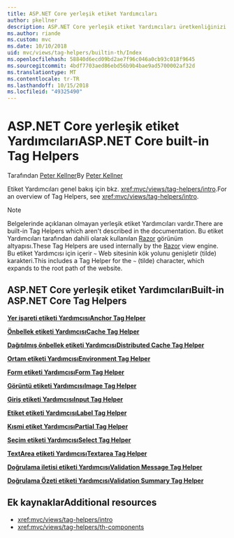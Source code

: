 ```yaml
---
title: ASP.NET Core yerleşik etiket Yardımcıları
author: pkellner
description: ASP.NET Core yerleşik etiket Yardımcıları üretkenliğinizi artırmanıza nasıl kullanıma bulun.
ms.author: riande
ms.custom: mvc
ms.date: 10/10/2018
uid: mvc/views/tag-helpers/builtin-th/Index
ms.openlocfilehash: 58840d6ecd09bd2ae7f96c046a0cb93c018f9645
ms.sourcegitcommit: 4bdf7703aed86ebd56b9b4bae9ad5700002af32d
ms.translationtype: MT
ms.contentlocale: tr-TR
ms.lasthandoff: 10/15/2018
ms.locfileid: "49325490"
---
```

# <a name="aspnet-core-built-in-tag-helpers"></a><span data-ttu-id="902a1-103">ASP.NET Core yerleşik etiket Yardımcıları</span><span class="sxs-lookup"><span data-stu-id="902a1-103">ASP.NET Core built-in Tag Helpers</span></span>

<span data-ttu-id="902a1-104">Tarafından [Peter Kellner](http://peterkellner.net)</span><span class="sxs-lookup"><span data-stu-id="902a1-104">By [Peter Kellner](http://peterkellner.net)</span></span>

<span data-ttu-id="902a1-105">Etiket Yardımcıları genel bakış için bkz. <xref:mvc/views/tag-helpers/intro>.</span><span class="sxs-lookup"><span data-stu-id="902a1-105">For an overview of Tag Helpers, see <xref:mvc/views/tag-helpers/intro>.</span></span>

> [!NOTE]
> <span data-ttu-id="902a1-106">Belgelerinde açıklanan olmayan yerleşik etiket Yardımcıları vardır.</span><span class="sxs-lookup"><span data-stu-id="902a1-106">There are built-in Tag Helpers which aren't described in the documentation.</span></span> <span data-ttu-id="902a1-107">Bu etiket Yardımcıları tarafından dahili olarak kullanılan [Razor](xref:mvc/views/razor) görünüm altyapısı.</span><span class="sxs-lookup"><span data-stu-id="902a1-107">These Tag Helpers are used internally by the [Razor](xref:mvc/views/razor) view engine.</span></span> <span data-ttu-id="902a1-108">Bu etiket Yardımcısı için içerir `~` Web sitesinin kök yolunu genişletir (tilde) karakteri.</span><span class="sxs-lookup"><span data-stu-id="902a1-108">This includes a Tag Helper for the `~` (tilde) character, which expands to the root path of the website.</span></span>

## <a name="built-in-aspnet-core-tag-helpers"></a><span data-ttu-id="902a1-109">ASP.NET Core yerleşik etiket Yardımcıları</span><span class="sxs-lookup"><span data-stu-id="902a1-109">Built-in ASP.NET Core Tag Helpers</span></span>

<span data-ttu-id="902a1-110">**[Yer işareti etiketi Yardımcısı](xref:mvc/views/tag-helpers/builtin-th/anchor-tag-helper)**</span><span class="sxs-lookup"><span data-stu-id="902a1-110">**[Anchor Tag Helper](xref:mvc/views/tag-helpers/builtin-th/anchor-tag-helper)**</span></span>

<span data-ttu-id="902a1-111">**[Önbellek etiketi Yardımcısı](xref:mvc/views/tag-helpers/builtin-th/cache-tag-helper)**</span><span class="sxs-lookup"><span data-stu-id="902a1-111">**[Cache Tag Helper](xref:mvc/views/tag-helpers/builtin-th/cache-tag-helper)**</span></span>

<span data-ttu-id="902a1-112">**[Dağıtılmış önbellek etiketi Yardımcısı](xref:mvc/views/tag-helpers/builtin-th/distributed-cache-tag-helper)**</span><span class="sxs-lookup"><span data-stu-id="902a1-112">**[Distributed Cache Tag Helper](xref:mvc/views/tag-helpers/builtin-th/distributed-cache-tag-helper)**</span></span>

<span data-ttu-id="902a1-113">**[Ortam etiketi Yardımcısı](xref:mvc/views/tag-helpers/builtin-th/environment-tag-helper)**</span><span class="sxs-lookup"><span data-stu-id="902a1-113">**[Environment Tag Helper](xref:mvc/views/tag-helpers/builtin-th/environment-tag-helper)**</span></span>

[comment]: **[FormActionTagHelper](xref:mvc/views/tag-helpers/builtin-th/form-action-tag-helper)**

<span data-ttu-id="902a1-114">**[Form etiketi Yardımcısı](xref:mvc/views/working-with-forms#the-form-tag-helper)**</span><span class="sxs-lookup"><span data-stu-id="902a1-114">**[Form Tag Helper](xref:mvc/views/working-with-forms#the-form-tag-helper)**</span></span>

<span data-ttu-id="902a1-115">**[Görüntü etiketi Yardımcısı](xref:mvc/views/tag-helpers/builtin-th/image-tag-helper)**</span><span class="sxs-lookup"><span data-stu-id="902a1-115">**[Image Tag Helper](xref:mvc/views/tag-helpers/builtin-th/image-tag-helper)**</span></span>

<span data-ttu-id="902a1-116">**[Giriş etiketi Yardımcısı](xref:mvc/views/working-with-forms#the-input-tag-helper)**</span><span class="sxs-lookup"><span data-stu-id="902a1-116">**[Input Tag Helper](xref:mvc/views/working-with-forms#the-input-tag-helper)**</span></span>

<span data-ttu-id="902a1-117">**[Etiket etiketi Yardımcısı](xref:mvc/views/working-with-forms#the-label-tag-helper)**</span><span class="sxs-lookup"><span data-stu-id="902a1-117">**[Label Tag Helper](xref:mvc/views/working-with-forms#the-label-tag-helper)**</span></span>

[comment]: **[LinkTagHelper](xref:mvc/views/tag-helpers/builtin-th/link-tag-helper)**

[comment]: **[OptionTagHelper](xref:mvc/views/tag-helpers/builtin-th/option-tag-helper)**

[comment]: **[ScriptTagHelper](xref:mvc/views/tag-helpers/builtin-th/script-tag-helper)**

<span data-ttu-id="902a1-118">**[Kısmi etiket Yardımcısı](xref:mvc/views/tag-helpers/builtin-th/partial-tag-helper)**</span><span class="sxs-lookup"><span data-stu-id="902a1-118">**[Partial Tag Helper](xref:mvc/views/tag-helpers/builtin-th/partial-tag-helper)**</span></span>

<span data-ttu-id="902a1-119">**[Seçim etiketi Yardımcısı](xref:mvc/views/working-with-forms#the-select-tag-helper)**</span><span class="sxs-lookup"><span data-stu-id="902a1-119">**[Select Tag Helper](xref:mvc/views/working-with-forms#the-select-tag-helper)**</span></span>

<span data-ttu-id="902a1-120">**[TextArea etiketi Yardımcısı](xref:mvc/views/working-with-forms#the-textarea-tag-helper)**</span><span class="sxs-lookup"><span data-stu-id="902a1-120">**[Textarea Tag Helper](xref:mvc/views/working-with-forms#the-textarea-tag-helper)**</span></span>

<span data-ttu-id="902a1-121">**[Doğrulama iletisi etiketi Yardımcısı](xref:mvc/views/working-with-forms#the-validation-message-tag-helper)**</span><span class="sxs-lookup"><span data-stu-id="902a1-121">**[Validation Message Tag Helper](xref:mvc/views/working-with-forms#the-validation-message-tag-helper)**</span></span>

<span data-ttu-id="902a1-122">**[Doğrulama Özeti etiketi Yardımcısı](xref:mvc/views/working-with-forms#the-validation-summary-tag-helper)**</span><span class="sxs-lookup"><span data-stu-id="902a1-122">**[Validation Summary Tag Helper](xref:mvc/views/working-with-forms#the-validation-summary-tag-helper)**</span></span>

## <a name="additional-resources"></a><span data-ttu-id="902a1-123">Ek kaynaklar</span><span class="sxs-lookup"><span data-stu-id="902a1-123">Additional resources</span></span>

* <xref:mvc/views/tag-helpers/intro>
* <xref:mvc/views/tag-helpers/th-components>
